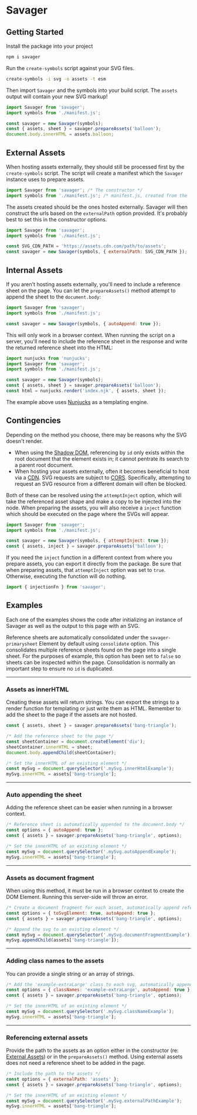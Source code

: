 # Savager

## Getting Started

Install the package into your project

```bash
npm i savager
```

Run the `create-symbols` script against your SVG files.

```bash
create-symbols -i svg -o assets -t esm
```

Then import `Savager` and the symbols into your build script. The `assets` output will contain your new SVG markup!

```js
import Savager from 'savager';
import symbols from './manifest.js';

const savager = new Savager(symbols);
const { assets, sheet } = savager.prepareAssets('balloon');
document.body.innerHTML = assets.balloon;
```

## External Assets
When hosting assets externally, they should still be processed first by the `create-symbols` script. The script will create a manifest which the `Savager` instance uses to prepare assets.

```js
import Savager from 'savager'; /* The constructor */
import symbols from './manifest.js'; /* manifest.js, created from the `create-symbols` script */
```

The assets created should be the ones hosted externally. Savager will then construct the urls based on the `externalPath` option provided. It's probably best to set this in the constructor options.

```js
import Savager from 'savager';
import symbols from './manifest.js';

const SVG_CDN_PATH = 'https://assets.cdn.com/path/to/assets';
const savager = new Savager(symbols, { externalPath: SVG_CDN_PATH });
```

## Internal Assets
If you aren't hosting assets externally, you'll need to include a reference sheet on the page. You can let the `prepareAssets()` method attempt to append the sheet to the `document.body`:

```js
import Savager from 'savager';
import symbols from './manifest.js';

const savager = new Savager(symbols, { autoAppend: true });
```
This will only work in a browser context. When running the script on a server, you'll need to include the reference sheet in the response and write the returned reference sheet into the HTML:

```js
import nunjucks from 'nunjucks';
import Savager from 'savager';
import symbols from './manifest.js';

const savager = new Savager(symbols);
const { assets, sheet } = savager.prepareAssets('balloon');
const html = nunjucks.render('index.njk', { assets, sheet });
```

The example above uses [Nunjucks](https://mozilla.github.io/nunjucks/) as a templating engine.

## Contingencies
Depending on the method you choose, there may be reasons why the SVG doesn't render.

- When using the [Shadow DOM](https://bitsofco.de/what-is-the-shadow-dom/), referencing by `id` only exists within the root document that the element exists in; it cannot pentrate its search to a parent root document.
- When hosting your assets externally, often it becomes beneficial to host via a [CDN](https://www.cloudflare.com/learning/cdn/what-is-a-cdn/). SVG requests are subject to [CORS](https://www.codecademy.com/articles/what-is-cors). Specifically, attempting to request an SVG resource from a different domain will often be blocked.

Both of these can be resolved using the `attemptInject` option, which will take the referenced asset shape and make a copy to be injected into the node. When preparing the assets, you will also receive a `inject` function which should be executed on the page where the SVGs will appear.

```js
import Savager from 'savager';
import symbols from './manifest.js';

const savager = new Savager(symbols, { attemptInject: true });
const { assets, inject } = savager.prepareAssets('balloon');
```

If you need the `inject` function in a different context from where you prepare assets, you can export it directly from the package. Be sure that when preparing assets, that `attemptInject` option was set to `true`. Otherwise, executing the function will do nothing.

```js
import { injectionFn } from 'savager';
```


## Examples

Each one of the examples shows the code after initializing an instance of Savager as well as the output to this page with an SVG.

Reference sheets are automatically consolidated under the `savager-primarysheet` Element by default using `consolidate` option. This consolidates multiple reference sheets found on the page into a single sheet. For the purposes of example, this option has been set to `false` so sheets can be inspected within the page. Consolidation is normally an important step to ensure no `id` is duplicated.

---

### Assets as innerHTML
Creating these assets will return strings. You can export the strings to a render function for templating or just write them as HTML. Remember to add the sheet to the page if the assets are not hosted.
```js
const { assets, sheet } = savager.prepareAssets('bang-triangle');

/* Add the reference sheet to the page */
const sheetContainer = document.createElement('div');
sheetContainer.innerHTML = sheet;
document.body.appendChild(sheetContainer);

/* Set the innerHTML of an existing element */
const mySvg = document.querySelector('.mySvg.innerHtmlExample');
mySvg.innerHTML = assets['bang-triangle'];
```

<div class="mySvg innerHtmlExample"></div>

---

### Auto appending the sheet
Adding the reference sheet can be easier when running in a browser context.
```js
/* Reference sheet is automatically appended to the document.body */
const options = { autoAppend: true };
const { assets } = savager.prepareAssets('bang-triangle', options);

/* Set the innerHTML of an existing element */
const mySvg = document.querySelector('.mySvg.autoAppendExample');
mySvg.innerHTML = assets['bang-triangle'];
```

<div class="mySvg autoAppendExample"></div>

---

### Assets as document fragment
When using this method, it must be run in a browser context to create the DOM Element. Running this server-side will throw an error.
```js
/* Create a document fragment for each asset, automatically append reference sheet */
const options = { toSvgElement: true, autoAppend: true };
const { assets } = savager.prepareAssets('bang-triangle', options);

/* Append the svg to an existing element */
const mySvg = document.querySelector('.mySvg.documentFragmentExample');
mySvg.appendChild(assets['bang-triangle']);
```

<div class="mySvg documentFragmentExample"></div>

---

### Adding class names to the assets
You can provide a single string or an array of strings.
```js
/* Add the 'example-extraLarge' class to each svg, automatically append reference sheet */
const options = { classNames: 'example-extraLarge', autoAppend: true };
const { assets } = savager.prepareAssets('bang-triangle', options);

/* Set the innerHTML of an existing element */
const mySvg = document.querySelector('.mySvg.classNameExample');
mySvg.innerHTML = assets['bang-triangle'];
```

<div class="mySvg classNameExample"></div>

---

### Referencing external assets
Provide the path to the assets as an option either in the constructor (re: [External Assets](#external-assets)) or in the `prepareAssets()` method. Using external assets does not need a reference sheet to be added in the page.
```js
/* Include the path to the assets */
const options = { externalPath: 'assets' };
const { assets } = savager.prepareAssets('bang-triangle', options);

/* Set the innerHTML of an existing element */
const mySvg = document.querySelector('.mySvg.externalPathExample');
mySvg.innerHTML = assets['bang-triangle'];
```

<div class="mySvg externalPathExample"></div>
